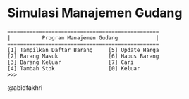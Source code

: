 # Simulasi Manajemen Gudang
    ================================================
    |          Program Manajemen Gudang            |
    ================================================
    [1] Tampilkan Daftar Barang     [5] Update Harga
    [2] Barang Masuk                [6] Hapus Barang
    [3] Barang Keluar               [7] Cari
    [4] Tambah Stok                 [0] Keluar
    >>>

@abidfakhri
